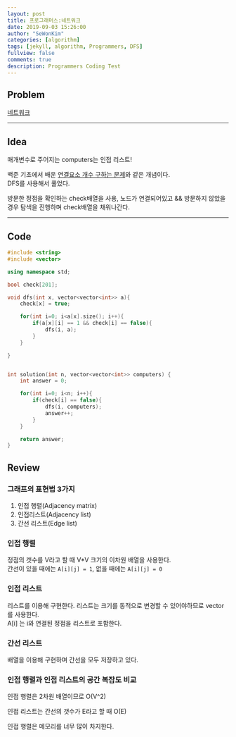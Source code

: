 ```yaml
---
layout: post
title: 프로그래머스:네트워크
date: 2019-09-03 15:26:00
author: "SeWonKim"
categories: [algorithm]
tags: [jekyll, algorithm, Programmers, DFS]
fullview: false
comments: true
description: Programmers Coding Test
---
```


## Problem

[네트워크](https://programmers.co.kr/learn/courses/30/lessons/43162)

---

## Idea

매개변수로 주어지는 computers는 인접 리스트!

백준 기초에서 배운 [연결요소 개수 구하는 문제](https://www.acmicpc.net/problem/11724)와 같은 개념이다.  
DFS를 사용해서 풀었다.

방문한 정점을 확인하는 check배열을 사용, 노드가 연결되어있고 && 방문하지 않았을 경우 탐색을 진행하며 check배열을 채워나간다.

---

## Code

```cpp
#include <string>
#include <vector>

using namespace std;

bool check[201];

void dfs(int x, vector<vector<int>> a){
    check[x] = true;

    for(int i=0; i<a[x].size(); i++){
        if(a[x][i] == 1 && check[i] == false){
            dfs(i, a);
        }
    }

}


int solution(int n, vector<vector<int>> computers) {
    int answer = 0;

    for(int i=0; i<n; i++){
        if(check[i] == false){
            dfs(i, computers);
            answer++;
        }
    }

    return answer;
}
```

## Review

### 그래프의 표현법 3가지

1. 인접 행렬(Adjacency matrix)
2. 인접리스트(Adjacency list)
3. 간선 리스트(Edge list)

### 인접 행렬

정점의 갯수를 V라고 할 때 V\*V 크기의 이차원 배열을 사용한다.  
간선이 있을 때에는 `A[i][j] = 1`, 없을 때에는 `A[i][j] = 0`

### 인접 리스트

리스트를 이용해 구현한다. 리스트는 크기를 동적으로 변경할 수 있어야하므로 vector를 사용한다.  
A[i] 는 i와 연결된 정점을 리스트로 포함한다.

### 간선 리스트

배열을 이용해 구현하며 간선을 모두 저장하고 있다.

### 인접 행렬과 인접 리스트의 공간 복잡도 비교

인접 행렬은 2차원 배열이므로 O(V^2)

인접 리스트는 간선의 갯수가 E라고 할 때 O(E)

인접 행렬은 메모리를 너무 많이 차지한다.
